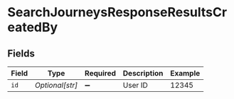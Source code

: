 # SearchJourneysResponseResultsCreatedBy


## Fields

| Field              | Type               | Required           | Description        | Example            |
| ------------------ | ------------------ | ------------------ | ------------------ | ------------------ |
| `id`               | *Optional[str]*    | :heavy_minus_sign: | User ID            | 12345              |